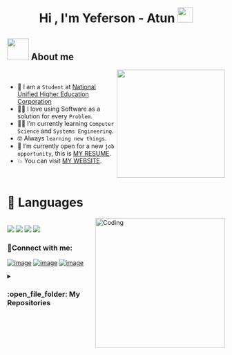 <h1 align="center">Hi , I'm Yeferson - Atun <img src="https://media.giphy.com/media/hvRJCLFzcasrR4ia7z/giphy.gif" width="35"></h1>

## <picture><img src = "https://github.com/7oSkaaa/7oSkaaa/blob/main/Images/about_me.gif?raw=true" width = 50px></picture> About me

<picture> <img align="right" src="https://github.com/7oSkaaa/7oSkaaa/blob/main/Images/Right_Side.gif?raw=true" width = 250px></picture>

<br>

- :school: I am a `Student` at [National Unified Higher Education Corporation](https://cun.edu.co) 
- :technologist: I love using Software as a solution for every `Problem`.
- :student: I’m currently learning `Computer Science` and `Systems Engineering`.
- :nerd_face: Always `learning new things`.
- :thinking: I’m currently open for a new `job opportunity`, this is [MY RESUME]().
- :boom: You can visit [MY WEBSITE]().
  
<br>
 <h1>🍃 Languages </h1>
 <img align="right" alt="Coding" width="300" src="https://cdn.dribbble.com/users/1277312/screenshots/14733298/media/39b1045e593737587dd60e42c8422d1f.gif"">
<br>

<span>
<img src="https://img.shields.io/badge/html5-%23E34F26.svg?style=for-the-badge&logo=html5&logoColor=white"/> 
  <img src="https://img.shields.io/badge/css3-%231572B6.svg?style=for-the-badge&logo=css3&logoColor=white"/> 
  <img src="https://img.shields.io/badge/javascript-%23323330.svg?style=for-the-badge&logo=javascript&logoColor=%23F7DF1E"/> 
  <img src="https://img.shields.io/badge/java-%23ED8B00.svg?style=for-the-badge&logo=openjdk&logoColor=white"/> 
</span>

<h3 align="left">🍁Connect with me:</h3>
<div align="left">

[![image](https://img.shields.io/badge/Instagram-E4405F?style=for-the-badge&logo=instagram&logoColor=white)](https://www.instagram.com/yeferson_v09?utm_source=qr&igsh=YTF6bHp2M285ZTZz)
[![image](https://img.shields.io/badge/Twitter-1DA1F2?style=for-the-badge&logo=twitter&logoColor=white)](https://x.com/Atun55263123834?t=_Xg2ulWUqQ09gPO2IWrQxg&s=09)
[![image](https://img.shields.io/badge/Gmail-D14836?style=for-the-badge&logo=gmail&logoColor=white)](mailto:yefersonveloza123@gmail.com)

  
</div>

<details><summary><h3> :open_file_folder: My Repositories </h3></summary>

----

 
<div>
  <p align="center">
  <!--
  
	<a href="https://github.com/7oSkaaa/LeetCode_DailyChallenge_2023">
      		<img src="https://github-readme-stats.vercel.app/api/pin/?username=7oSkaaa&repo=LeetCode_DailyChallenge_2023&theme=tokyonight" alt="GitHub Stats" />
    	</a>
	<a href="https://github.com/7oSkaaa/Ahmed-Hossam">
      		<img src="https://github-readme-stats.vercel.app/api/pin/?username=7oSkaaa&repo=Ahmed-Hossam&theme=tokyonight" alt="GitHub Stats" />
    	</a>
    -->
    
  </p>
</div>
</details>
